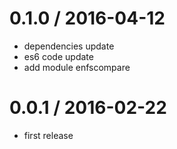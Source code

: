 0.1.0 / 2016-04-12
==================
  * dependencies update
  * es6 code update
  * add module enfscompare


0.0.1 / 2016-02-22
==================

  * first release
